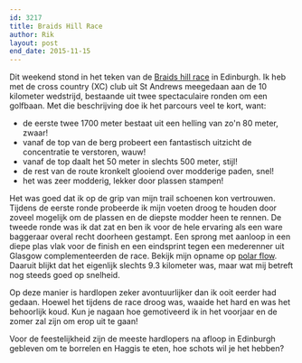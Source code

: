 ```yaml
---
id: 3217
title: Braids Hill Race
author: Rik
layout: post
end_date: 2015-11-15
---
```

Dit weekend stond in het teken van de [Braids hill race][1] in Edinburgh. Ik heb met de cross country (XC) club uit St Andrews meegedaan aan de 10 kilometer wedstrijd, bestaande uit twee spectaculaire ronden om een golfbaan. Met die beschrijving doe ik het parcours veel te kort, want:

  * de eerste twee 1700 meter bestaat uit een helling van zo'n 80 meter, zwaar!
  * vanaf de top van de berg probeert een fantastisch uitzicht de concentratie te verstoren, wauw!
  * vanaf de top daalt het 50 meter in slechts 500 meter, stijl!
  * de rest van de route kronkelt glooiend over modderige paden, snel!
  * het was zeer modderig, lekker door plassen stampen!

Het was goed dat ik op de grip van mijn trail schoenen kon vertrouwen. Tijdens de eerste ronde probeerde ik mijn voeten droog te houden door zoveel mogelijk om de plassen en de diepste modder heen te rennen. De tweede ronde was ik dat zat en ben ik voor de hele ervaring als een ware baggeraar overal recht doorheen gestampt. Een sprong met aanloop in een diepe plas vlak voor de finish en een eindsprint tegen een mederenner uit Glasgow complementeerden de race. Bekijk mijn opname op [polar flow][2]. Daaruit blijkt dat het eigenlijk slechts 9.3 kilometer was, maar wat mij betreft nog steeds goed op snelheid.

Op deze manier is hardlopen zeker avontuurlijker dan ik ooit eerder had gedaan. Hoewel het tijdens de race droog was, waaide het hard en was het behoorlijk koud. Kun je nagaan hoe gemotiveerd ik in het voorjaar en de zomer zal zijn om erop uit te gaan!

Voor de feestelijkheid zijn de meeste hardlopers na afloop in Edinburgh gebleven om te borrelen en Haggis te eten, hoe schots wil je het hebben?

 [1]: https://www.facebook.com/events/428949130629478/
 [2]: https://flow.polar.com/training/analysis/280179519